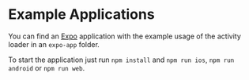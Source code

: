 # Example Applications

You can find an [Expo](https://expo.dev) application with the example usage of the activity loader
in an `expo-app` folder.

To start the application just run `npm install` and `npm run ios`, `npm run android` or
`npm run web`.
